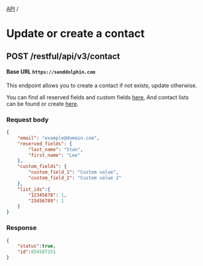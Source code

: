 [API](.) /

# Update or create a contact

## **POST** /restful/api/v3/contact

#### Base URL `https://senddolphin.com`

This endpoint allows you to create a contact if not exists, update otherwise.

You can find all reserved fields and custom fields [here](https://senddolphin.com/my/send-mail/custom-fields), And contact lists can be found or create [here](https://senddolphin.com/my/send-mail/contacts).

### Request body

```json
{
    "email": "example@domain.com",
    "reserved_fields": {
        "last_name": "Stan",
        "first_name": "Lee"
    },
    "custom_fields": {
        "custom_field_1": "Custom value",
        "custom_field_2": "Custom value 2"
    },
    "list_ids":{
        "12345678": 1,
        "23456789": 1
    }
}
```

### Response

```json
{
    "status":true,
    "id":854587151
}
```


